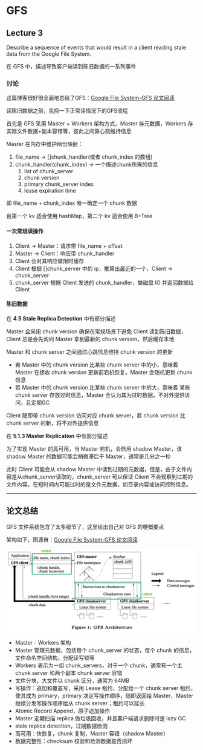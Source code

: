 # GFS

## Lecture 3

Describe a sequence of events that would result in a client reading stale data from the Google File System.

在 GFS 中，描述导致客户端读到陈旧数据的一系列事件

### 讨论

这篇博客很好很全面地总结了GFS：[Google File System-GFS 论文阅读](https://spongecaptain.cool/post/paper/googlefilesystem/)

读陈旧数据之前，先捋一下正常读情况下的GFS流程

首先是 GFS 采用 Master + Workers 架构方式，Master 存元数据，Workers 存实际文件数据+副本容错等，彼此之间靠心跳维持信息

Master 在内存中维护两份映射：

1. file_name -> []chunk_handler(或者 chunk_index 的数组)
2. chunk_handler(chunk_index) -> 一个描述chunk所需的信息
   1. list of chunk_server
   2. chunk version
   3. primary chunk_server index
   4. lease expiration time

即 file_name + chunk_index 唯一确定一个 chunk 数据

且第一个 kv 适合使用 hashMap，第二个 kv 适合使用 B+Tree

#### 一次常规读操作

1. Client -> Master：请求带 file_name + offset
2. Master -> Client：响应带 chunk_handler
3. Client 会对其响应做限时缓存
4. Client 根据 []chunk_server 中的 ip，推算出最近的一个，Client -> chunk_server
5. chunk_server 根据 Client 发送的 chunk_handler，做磁盘 IO 并返回数据给 Client

#### 陈旧数据

在  **4.5 Stale Replica Detection** 中有部分描述

Master 会采用 chunk version 确保在常规场景下避免 Client 读到陈旧数据，Client 总是会先询问 Master 拿到最新的 chunk version，然后缓存本地

Master 和 chunk server 之间通过心跳信息维持 chunk version 的更新

- 若 Master 中的 chunk version 比某些 chunk server 中的小，意味着 Master 在接收 chunk version 更新前宕机恢复，Master 会随机更新 chunk 信息
- 若 Master 中的 chunk version 比某些 chunk server 中的大，意味着 某些 chunk server 存放过时信息，Master 会认为其为过时数据，不对外提供访问，且定期GC

Client 随即带 chunk version 访问对应 chunk server，若 chunk version 比 chunk server 的新，将不对外提供信息

在 **5.1.3 Master Replication** 中有部分描述

为了实现 Master 的高可用，当 Master 宕机，会启用 shadow Master，该 shadow Master 的数据可能会稍微滞后于 Master，通常是几分之一秒

此时 Client 可能会从 shadow Master 中读到过期的元数据，但是，由于文件内容是从chunk_server读取的，chunk_server 可以保证 Client 不会观察到过期的文件内容。在短时间内可能过时的是文件元数据，如目录内容或访问控制信息。

----

## 论文总结

GFS 文件系统包含了太多细节了，这里给出自己对 GFS 的梗概要点

架构如下，图源自：[Google File System-GFS 论文阅读](https://spongecaptain.cool/post/paper/googlefilesystem/)

![image-20200719162238223](./img/image-20200719162238223.png)

- Master - Workers 架构
- Master 管理元数据，包括每个 chunk_server 的状态，每个 chunk 的信息，文件命名空间结构，分配读写锁等
- Workers 表示为一组 chunk_servers，对于一个 chunk，通常有一个主 chunk server 和两个副本 chunk server 容错
- 文件分块，大文件以 chunk 区分，通常为 64MB
- 写操作：追加和覆盖写，采用 Lease 租约，分配给一个 chunk server 租约，使其成为 primary，primary 决定写操作顺序，随即返回给 Master，Master 继续分发写操作顺序给从 chunk server；租约可以延长
- Atomic Record Append，原子追加操作
- Master 定期扫描 replica 做垃圾回收，并且客户端请求删除时是 lazy GC
- stale replica detection，过期数据检测
- 高可用：快恢复，chunk 复制，Master 容错（shadow Master）
- 数据完整性：checksum 校验和检测数据是否损坏





